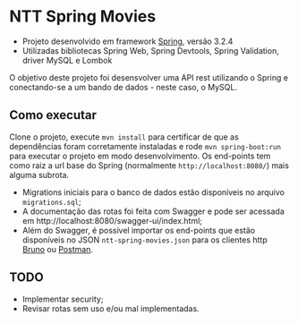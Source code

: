 # NTT Spring Movies

- Projeto desenvolvido em framework [Spring](https://spring.io/), versão 3.2.4
- Utilizadas bibliotecas Spring Web, Spring Devtools, Spring Validation, driver MySQL e Lombok

O objetivo deste projeto foi desensvolver uma API rest utilizando o Spring e conectando-se a um bando de dados - neste caso, o MySQL.

## Como executar

Clone o projeto, execute `mvn install` para certificar de que as dependências foram corretamente instaladas e rode `mvn spring-boot:run` para executar o projeto em modo desenvolvimento. Os end-points tem como raiz a url base do Spring (normalmente `http://localhost:8080/`) mais alguma subrota.

- Migrations iniciais para o banco de dados estão disponíveis no arquivo `migrations.sql`;
- A documentação das rotas foi feita com Swagger e pode ser acessada em http://localhost:8080/swagger-ui/index.html;
- Além do Swagger, é possível importar os end-points que estão disponíveis no JSON `ntt-spring-movies.json` para os clientes http [Bruno](https://www.usebruno.com/) ou [Postman](https://www.postman.com/).

## TODO

- Implementar security;
- Revisar rotas sem uso e/ou mal implementadas.
